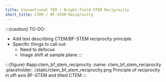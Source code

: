 ```yaml
---
title: Conventional TEM / Bright-Field STEM Reciprocity
short_title: CTEM / BF-STEM Reciprocity
---
```


:::{caution} TO-DO:
- Add text describing CTEM/BF-STEM reciprocity principle
- Specific things to call out:
  - Need to defocus
  - Image shift at sample plane
:::


:::{figure} #app:ctem_bf_stem_reciprocity
:name: ctem_bf_stem_reciprocity
:placeholder: ./static/ctem_bf_stem_reciprocity.png
Principle of reciprocity in off-axis BF-STEM and tilted CTEM
:::

